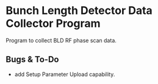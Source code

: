 # Bunch Length Detector Data Collector Program
Program to collect BLD RF phase scan data. 

## Bugs & To-Do 
- add Setup Parameter Upload capability.